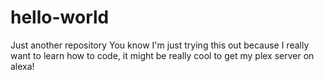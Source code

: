 # hello-world
Just another repository
You know I'm just trying this out because I really want to learn how to code, it might be really cool to get my plex server on alexa! 
